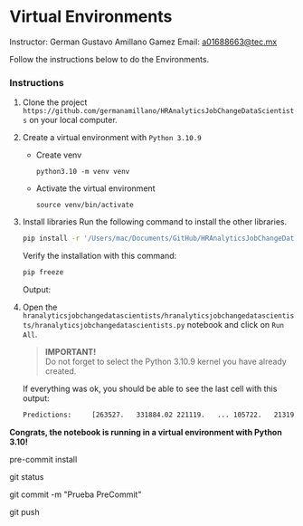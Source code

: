 # Virtual Environments
Instructor: German Gustavo Amillano Gamez
Email: a01688663@tec.mx

Follow the instructions below to do the Environments.

### Instructions
1. Clone the project `https://github.com/germanamillano/HRAnalyticsJobChangeDataScientists` on your local computer.
2. Create a virtual environment with `Python 3.10.9`
    * Create venv
        ```
        python3.10 -m venv venv
        ```

    * Activate the virtual environment

        ```
        source venv/bin/activate
        ```

3. Install libraries
    Run the following command to install the other libraries.

    ```bash
    pip install -r '/Users/mac/Documents/GitHub/HRAnalyticsJobChangeDataScientists/requirements-310txt'
    ```
    Verify the installation with this command:
    ```bash
    pip freeze
    ```
    Output:
    
4. Open the `hranalyticsjobchangedatascientists/hranalyticsjobchangedatascientists/hranalyticsjobchangedatascientists.py` notebook and click on `Run All`. 
    > **IMPORTANT!**  
    Do not forget to select the Python 3.10.9 kernel you have already created.

    If everything was ok, you should be able to see the last cell with this output:
    ```bash
    Predictions:	 [263527.   331884.02 221119.   ... 105722.   213199.   459125.66]
    ```
**Congrats, the notebook is running in a virtual environment with Python 3.10!**




pre-commit install   

git status  

git commit -m "Prueba PreCommit"      

git push    